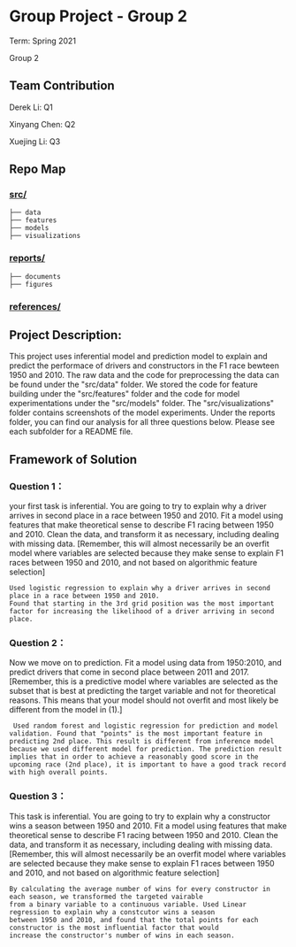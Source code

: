 # Group Project - Group 2

Term: Spring 2021

Group 2
## Team Contribution

Derek Li: Q1


Xinyang Chen: Q2


Xuejing Li: Q3 


## Repo Map

### [src/](https://github.com/QMSS-GR5069-Spring2021/group-project-group-2-dl-xc-xl/tree/main/src)
	├── data
	├── features
	├── models
	├── visualizations
### [reports/](https://github.com/QMSS-GR5069-Spring2021/group-project-group-2-dl-xc-xl/tree/main/reports)
	├── documents
	├── figures
### [references/](https://github.com/QMSS-GR5069-Spring2021/group-project-group-2-dl-xc-xl/tree/main/references)


## Project Description: 

This project uses inferential model and prediction model to explain and predict the performace of drivers and constructors in the F1 race bewteen 1950 and 2010. The raw data and the code for preprocessing the data can be found under the "src/data" folder. We stored the code for feature building under the "src/features" folder and the code for model experimentations under the "src/models" folder. The "src/visualizations" folder contains screenshots of the model experiments. Under the reports folder, you can find our analysis for all three questions below. Please see each subfolder for a README file.


## Framework of Solution

### Question 1： 

your first task is inferential. You are going to try to explain why a driver arrives in second place in a race between 1950 and 2010. Fit a model using features that make theoretical sense to describe F1 racing between 1950 and 2010. Clean the data, and transform it as necessary, including dealing with missing data. [Remember, this will almost necessarily be an overfit model where variables are selected because they make sense to explain F1 races between 1950 and 2010, and not based on algorithmic feature selection]

    Used logistic regression to explain why a driver arrives in second place in a race between 1950 and 2010.
    Found that starting in the 3rd grid position was the most important factor for increasing the likelihood of a driver arriving in second place.

### Question 2： 

Now we move on to prediction. Fit a model using data from 1950:2010, and predict drivers that come in second place between 2011 and 2017. [Remember, this is a predictive model where variables are selected as the subset that is best at predicting the target variable and not for theoretical reasons. This means that your model should not overfit and most likely be different from the model in (1).]


     Used random forest and logistic regression for prediction and model validation. Found that "points" is the most important feature in predicting 2nd place. This result is different from inference model because we used different model for prediction. The prediction result implies that in order to achieve a reasonably good score in the upcoming race (2nd place), it is important to have a good track record with high overall points. 


### Question 3： 
This task is inferential. You are going to try to explain why a constructor wins a season between 1950 and 2010. Fit a model using features that make theoretical sense to describe F1 racing between 1950 and 2010. Clean the data, and transform it as necessary, including dealing with missing data. [Remember, this will almost necessarily be an overfit model where variables are selected because they make sense to explain F1 races between 1950 and 2010, and not based on algorithmic feature selection]

    By calculating the average number of wins for every constructor in each season, we transformed the targeted vairable 
    from a binary variable to a continuous variable. Used Linear regression to explain why a constcutor wins a season 
    between 1950 and 2010, and found that the total points for each constructor is the most influential factor that would 
    increase the constructor's number of wins in each season.  

